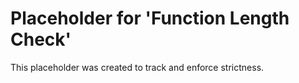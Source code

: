 ﻿# Placeholder for 'Function Length Check'
This placeholder was created to track and enforce strictness.
